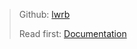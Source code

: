 > Github: [lwrb](https://github.com/MaJerle/lwrb)
>
> Read first: [Documentation](http://docs.majerle.eu/projects/lwrb/)
